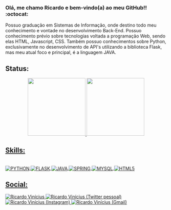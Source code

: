### Olá, me chamo Ricardo e bem-vindo(a) ao meu GitHub!! :octocat:
<p align='left' color="grey" font-size="20px"> Possuo graduação em Sistemas de Informação, onde destino todo meu conhecimento e vontade no desenvolvimento Back-End.
Possuo conhecimento prévio sobre tecnologias voltada a programação Web, sendo elas HTML, Javascript, CSS. Também possuo conhecimentos sobre Python, exclusivamente no
desenvolvimento de API's utilizando a biblioteca Flask, mas meu atual foco e principal, é a linguagem JAVA.</p>


<h2 align="left"> Status: </h2>
<div align="center">
  <a href="https://github.com/ricsoon">
  <img height="180em" src="https://github-readme-stats.vercel.app/api?username=ricsoon&show_icons=false&theme=dark&include_all_commits=true&count_private=true"/>
  <img height="180em" src="https://github-readme-stats.vercel.app/api/top-langs/?username=ricsoon&layout=compact&langs_count=7&theme=dark"/>
</div>

<p>
    <h2 align="left"> Skills: </h2>
</p>
  
  <div style="display: inline_block"><br>
  <img align="center" alt="PYTHON" src="https://img.shields.io/badge/Python-3776AB?style=for-the-badge&logo=python&logoColor=white" />
  <img align="center" alt="FLASK" src="https://img.shields.io/badge/Flask-000000?style=for-the-badge&logo=flask&logoColor=white" />
  <img align="center" alt="JAVA" src="https://img.shields.io/badge/Java-ED8B00?style=for-the-badge&logo=java&logoColor=white" />
  <img align="center" alt="SPRING" src="https://img.shields.io/badge/Spring-6DB33F?style=for-the-badge&logo=spring&logoColor=white" />
  <img align="center" alt="MYSQL" src="https://img.shields.io/badge/MySQL-00000F?style=for-the-badge&logo=mysql&logoColor=white" />
  <img align="center" alt="HTML5" src="https://img.shields.io/badge/HTML5-E34F26?style=for-the-badge&logo=html5&logoColor=white" />
</div>

<p>
    <h2 align="left"> Social: </h2>
</p>

<div>
   <a href="https://www.linkedin.com/in/ricardo-vinícius-7bb2011b5/">
        <img 
            alt="Ricardo Vinícius" 
            src="https://img.shields.io/badge/-Ricardo%20Vinícius-%230077b5?style=flat-square&logo=linkedin">
    </a>
    <a href="https://twitter.com/Ricsooon">
        <img 
            alt="Ricardo Vinícius (Twitter pessoal)" 
            src="https://img.shields.io/badge/Twitter-1DA1F2?style=for-the-badge&logo=twitter&logoColor=white">
    </a>
    <a href="https://www.instagram.com/ricson.dev/">
        <img
            alt="Ricardo Vinícius (Instagram)" 
            src="https://img.shields.io/badge/Instagram-E4405F?style=for-the-badge&logo=instagram&logoColor=white">
    </a>
  <a href="mailto:ricardo.vinidev@gmail.com">
        <img
            alt="Ricardo Vinícius (Gmail)" 
            src="https://img.shields.io/badge/Gmail-D14836?style=for-the-badge&logo=gmail&logoColor=white">
    </a>
</div>


<!--
**Ricsoon/Ricsoon** is a ✨ _special_ ✨ repository because its `README.md` (this file) appears on your GitHub profile.

Here are some ideas to get you started:

- 🔭 I’m currently working on ...
- 🌱 I’m currently learning ...
- 👯 I’m looking to collaborate on ...
- 🤔 I’m looking for help with ...
- 💬 Ask me about ...
- 📫 How to reach me: ...
- 😄 Pronouns: ...
- ⚡ Fun fact: ...
-->
